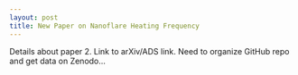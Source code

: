 ```yaml
---
layout: post
title: New Paper on Nanoflare Heating Frequency
---
```

Details about paper 2. Link to arXiv/ADS link. Need to organize GitHub repo and get data on Zenodo...
